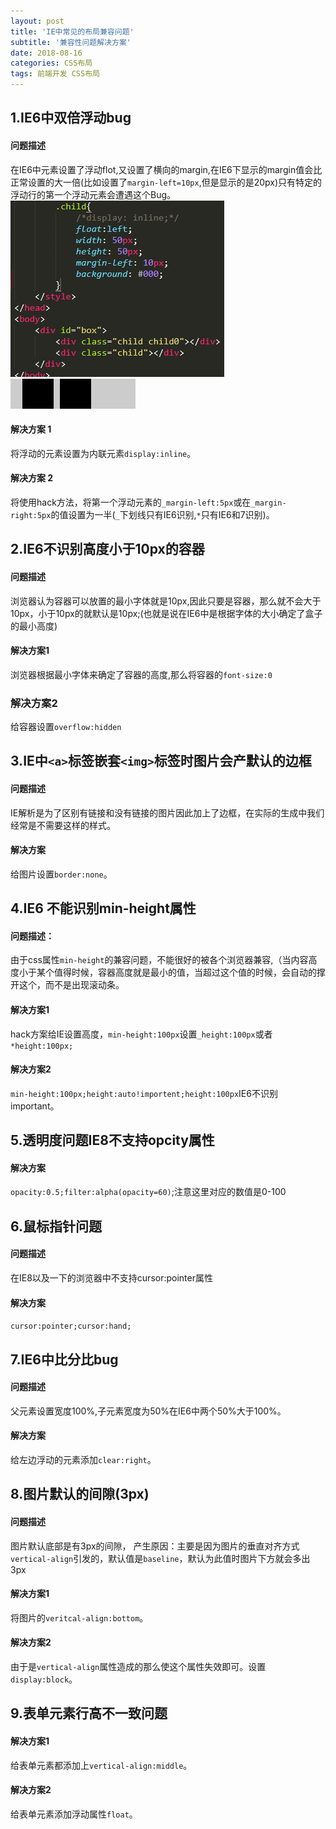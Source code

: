 ```yaml
---
layout: post
title: 'IE中常见的布局兼容问题'
subtitle: '兼容性问题解决方案'
date: 2018-08-16
categories: CSS布局
tags: 前端开发 CSS布局
---
```



## 1.IE6中双倍浮动bug


#### 问题描述
在IE6中元素设置了浮动flot,又设置了横向的margin,在IE6下显示的margin值会比正常设置的大一倍(比如设置了```margin-left=10px```,但是显示的是20px)只有特定的浮动行的第一个浮动元素会遭遇这个Bug。
![代码演示](/assets/img/201817001/20180817134506.png)![浏览器效果](/assets/img/201817001/20180817134625.png)
#### 解决方案 1
将浮动的元素设置为内联元素```display:inline```。
#### 解决方案 2
将使用hack方法，将第一个浮动元素的```_margin-left:5px```或在```_margin-right:5px```的值设置为一半(```_```下划线只有IE6识别,```*```只有IE6和7识别)。


## 2.IE6不识别高度小于10px的容器
#### 问题描述
浏览器认为容器可以放置的最小字体就是10px,因此只要是容器，那么就不会大于10px，小于10px的就默认是10px;(也就是说在IE6中是根据字体的大小确定了盒子的最小高度)
#### 解决方案1
浏览器根据最小字体来确定了容器的高度,那么将容器的```font-size:0```
### 解决方案2
给容器设置```overflow:hidden```

## 3.IE中```<a>```标签嵌套```<img>```标签时图片会产默认的边框
#### 问题描述
IE解析是为了区别有链接和没有链接的图片因此加上了边框，在实际的生成中我们经常是不需要这样的样式。
#### 解决方案
给图片设置```border:none```。

## 4.IE6 不能识别min-height属性
#### 问题描述：
由于css属性```min-height```的兼容问题，不能很好的被各个浏览器兼容,（当内容高度小于某个值得时候，容器高度就是最小的值，当超过这个值的时候，会自动的撑开这个，而不是出现滚动条。
#### 解决方案1
hack方案给IE设置高度，```min-height:100px```设置```_height:100px```或者```*height:100px;```
#### 解决方案2
```min-height:100px;height:auto!importent;height:100px```IE6不识别important。

## 5.透明度问题IE8不支持opcity属性
#### 解决方案
```opacity:0.5;filter:alpha(opacity=60)```;注意这里对应的数值是0-100

## 6.鼠标指针问题
#### 问题描述
在IE8以及一下的浏览器中不支持cursor:pointer属性
#### 解决方案
```cursor:pointer;cursor:hand;```

## 7.IE6中比分比bug
#### 问题描述
父元素设置宽度100%,子元素宽度为50%在IE6中两个50%大于100%。
#### 解决方案
给左边浮动的元素添加```clear:right```。

## 8.图片默认的间隙(3px)
#### 问题描述
图片默认底部是有3px的间隙， 产生原因：主要是因为图片的垂直对齐方式```vertical-align```引发的，默认值是```baseline```，默认为此值时图片下方就会多出3px
#### 解决方案1
将图片的```veritcal-align:bottom```。
#### 解决方案2
由于是```vertical-align```属性造成的那么使这个属性失效即可。设置```display:block```。

## 9.表单元素行高不一致问题
#### 解决方案1
给表单元素都添加上```vertical-align:middle```。
#### 解决方案2
给表单元素添加浮动属性```float```。